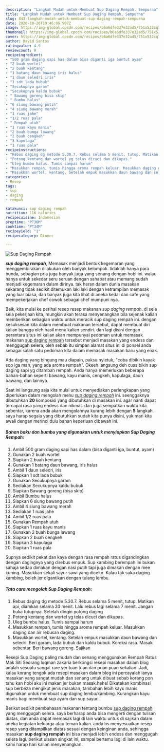 ```yaml
---
description: "Langkah Mudah untuk Membuat Sup Daging Rempah, Sempurna"
title: "Langkah Mudah untuk Membuat Sup Daging Rempah, Sempurna"
slug: 843-langkah-mudah-untuk-membuat-sup-daging-rempah-sempurna
date: 2020-10-26T19:46:06.907Z
image: https://img-global.cpcdn.com/recipes/b6a6dfe337e32ad5/751x532cq70/sup-daging-rempah-foto-resep-utama.jpg
thumbnail: https://img-global.cpcdn.com/recipes/b6a6dfe337e32ad5/751x532cq70/sup-daging-rempah-foto-resep-utama.jpg
cover: https://img-global.cpcdn.com/recipes/b6a6dfe337e32ad5/751x532cq70/sup-daging-rempah-foto-resep-utama.jpg
author: David Santos
ratingvalue: 4.9
reviewcount: 9
recipeingredient:
- "500 gram daging sapi has dalam bisa diganti iga buntut ayam"
- "2 buah wortel"
- "2 buah kentang"
- "1 batang daun bawang iris halus"
- "1 daun seledri iris"
- "1 sdt lada bubuk"
- "Secukupnya garam"
- "Secukupnya kaldu bubuk"
- " Bawang goreng bisa skip"
- " Bumbu halus"
- "6 siung bawang putih"
- "4 siung bawang merah"
- "1 ruas jahe"
- "1/2 ruas pala"
- " Rempah utuh"
- "1 ruas kayu manis"
- "2 buah bunga lawang"
- "2 buah cengkeh"
- "3 kapulaga"
- "1 ruas pala"
recipeinstructions:
- "Rebus daging dg metode 5.30.7. Rebus selama 5 menit, tutup. Matikan api, diamkan selama 30 menit. Lalu rebus lagi selama 7 menit. Jangan buka tutupnya. Setelah dingin potong daging"
- "Potong kentang dan wortel yg telas dicuci dan dikupas."
- "Uleg bumbu halus. Tumis sampai harum"
- "Masukkan rempah, tumis hingga aroma rempah keluar. Masukkan daging dan air rebusan daging."
- "Masukkan wortel, kentang. Setelah empuk masukkan daun bawang dan seledri. Beri garam, lada bubuk dan kaldu bubuk. Koreksi rasa. Masak sebentar. Beri bawang goreng. Sajikan"
categories:
- Resep
tags:
- sup
- daging
- rempah

katakunci: sup daging rempah 
nutrition: 116 calories
recipecuisine: Indonesian
preptime: "PT36M"
cooktime: "PT34M"
recipeyield: "1"
recipecategory: Dinner

---
```



![Sup Daging Rempah](https://img-global.cpcdn.com/recipes/b6a6dfe337e32ad5/751x532cq70/sup-daging-rempah-foto-resep-utama.jpg)

<b><i>sup daging rempah</i></b>, Memasak menjadi bentuk kegemaran yang menggembirakan dilakukan oleh banyak kelompok. tidaklah hanya para bunda, sebagian pria juga banyak juga yang senang dengan hobi ini. walau hanya untuk sekedar seru seruan dengan sahabat atau memang sudah menjadi kegemaran dalam dirinya. tak heran dalam dunia masakan sekarang tidak sedikit ditemukan laki laki dengan ketrampilan memasak yang luar biasa, dan banyak juga kita lihat di aneka kedai dan cafe yang mempekerjakan chef cowok sebagai chef mumpuni nya.

Baik, kita mulai ke perihal resep resep makanan <i>sup daging rempah</i>. di sela sela pekerjaan kita, mungkin akan terasa menyenangkan bila sejenak kalian memberikan sebagian waktu untuk meracik sup daging rempah ini. dengan kesuksesan kita dalam membuat makanan tersebut, dapat membuat diri kalian bangga oleh hasil menu kalian sendiri. dan lagi disini dengan perantara situs ini kalian akan mempunyai pedoman untuk memasak makanan <u>sup daging rempah</u> tersebut menjadi masakan yang endess dan menggugah selera, oleh sebab itu simpan alamat situs ini di ponsel anda sebagai salah satu pedoman kita dalam memasak masakan baru yang enak.

Ada daging yang bingung mau diapain, paksu nyletuk, &#34;coba dibikin kayak sop iga mah, yang ada aroma rempah&#34;. Okeeh langsung deh cuss bikin sup daging sapi yg ditambah rempah. Anda hanya memerlukan beberapa bahan-bahan seperti bawang, kayu manis, cengkeh, kapulaga, daun bawang, dan lainnya.


Saat ini langsung saja kita mulai untuk menyediakan perlengkapan yang diperlukan dalam mengolah menu <u><i>sup daging rempah</i></u> ini. seenggaknya dibutuhkan <b>20</b> komposisi yang dibutuhkan di masakan ini. agar nanti dapat tercapai rasa yang endess dan nikmat. dan juga sempatkan waktu kita sebentar, karena anda akan mengolahnya kurang lebih dengan <b>5</b> langkah. saya harap segala yang dibutuhkan sudah kita punya disini, yuk mari kita awali dengan merinci dulu bahan keperluan dibawah ini.

<!--inarticleads1-->

##### Bahan baku dan bumbu yang digunakan untuk menyiapkan Sup Daging Rempah:

1. Ambil 500 gram daging sapi has dalam (bisa diganti iga, buntut, ayam)
1. Gunakan 2 buah wortel
1. Siapkan 2 buah kentang
1. Gunakan 1 batang daun bawang, iris halus
1. Ambil 1 daun seledri, iris
1. Siapkan 1 sdt lada bubuk
1. Gunakan Secukupnya garam
1. Sediakan Secukupnya kaldu bubuk
1. Siapkan  Bawang goreng (bisa skip)
1. Ambil  Bumbu halus
1. Siapkan 6 siung bawang putih
1. Ambil 4 siung bawang merah
1. Sediakan 1 ruas jahe
1. Ambil 1/2 ruas pala
1. Gunakan  Rempah utuh
1. Siapkan 1 ruas kayu manis
1. Gunakan 2 buah bunga lawang
1. Siapkan 2 buah cengkeh
1. Siapkan 3 kapulaga
1. Siapkan 1 ruas pala


Supnya sedikit pekat dan kaya dengan rasa rempah ratus digandingkan dengan dagingnya yang direbus empuk. Sup kambing berempah ini bukan sahaja sedap dimakan dengan nasi putih tapi juga dimakan dengan mee kuning. Masukkan sekali sayur sawi yang dicelur. Kalau tak suka daging kambing, boleh jer digantikan dengan tulang lembu. 

<!--inarticleads2-->

##### Tata cara mengolah Sup Daging Rempah:

1. Rebus daging dg metode 5.30.7. Rebus selama 5 menit, tutup. Matikan api, diamkan selama 30 menit. Lalu rebus lagi selama 7 menit. Jangan buka tutupnya. Setelah dingin potong daging
1. Potong kentang dan wortel yg telas dicuci dan dikupas.
1. Uleg bumbu halus. Tumis sampai harum
1. Masukkan rempah, tumis hingga aroma rempah keluar. Masukkan daging dan air rebusan daging.
1. Masukkan wortel, kentang. Setelah empuk masukkan daun bawang dan seledri. Beri garam, lada bubuk dan kaldu bubuk. Koreksi rasa. Masak sebentar. Beri bawang goreng. Sajikan


Resepi Sup Daging paling mudah dan senang menggunakan Rempah Ratus Mak Siti Seorang luqman zakaria berkongsi resepi masakan dalam blog adalah sesuatu sangat rare yer tuan tuan dan puan puan sekalian. Jadi, kalau korang tengok ada resepi masakan dalam blog ini percayalah ianya masakan yang sangat mudah dan senang untuk dibuat sebab korang pon tahu kan hobi aku ini makan jer bukan masak.hehe! Dikatakan kombinasi sup berbeza mengikut jenis masakan, tambahan lebih kayu manis digunakan untuk membuat sup daging lembu/kambing. Kurangkan kayu manis bagi membuat sup ayam dan sup sayur. 

Berikut sedikit pembahasan makanan tentang bumbu <u>sup daging rempah</u> yang menggugah selera. saya berharap anda bisa mengerti dengan tulisan diatas, dan anda dapat memasak lagi di lain waktu untuk di sajikan dalam aneka kegiatan keluarga atau teman kalian. anda bs menyesuaikan resep resep yang ditampilkan diatas sesuai dengan keinginan anda, sehingga masakan <b>sup daging rempah</b> ini bisa menjadi lebih endess dan menggugah selera lagi. berikut ulasan singkat ini, sampai bertemu lagi di lain waktu. kami harap hari kalian menyenangkan.
